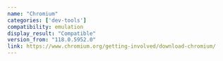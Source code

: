 ```yaml
---
name: "Chromium"
categories: ['dev-tools']
compatibility: emulation
display_result: "Compatible"
version_from: "118.0.5952.0"
link: https://www.chromium.org/getting-involved/download-chromium/
---
```


